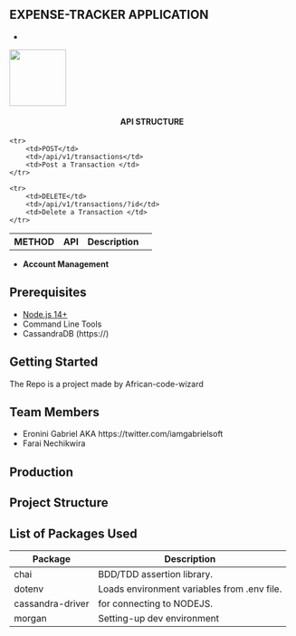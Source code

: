 

## EXPENSE-TRACKER APPLICATION
- 

<img src="Datasax_Hackerthon.png" width="100">
<h4 align="center">API STRUCTURE</h4>


<table style="width:100%">
    <tr>
        <th>METHOD</th>
        <th>API</th>
        <th>Description<th> 
    </tr>

    <tr>
        <td>POST</td>
        <td>/api/v1/transactions</td>
        <td>Post a Transaction </td>
    </tr>

    <tr>
        <td>DELETE</td>
        <td>/api/v1/transactions/?id</td>
        <td>Delete a Transaction </td>
    </tr>

    
</table>


- **Account Management**


Prerequisites
-------------
- [Node.js 14+](http://nodejs.org)
- Command Line Tools
- CassandraDB (https://)



Getting Started
---------------

The Repo is a project made by African-code-wizard 

Team Members
-------------
<ul>
    <li>Eronini Gabriel AKA https://twitter.com/iamgabrielsoft</li>
    <li>Farai Nechikwira</li>

</ul>




Production 
-----------



Project Structure
-----------------



List of Packages Used
----------------
| Package                         | Description                                                             |
| ------------------------------- | ------------------------------------------------------------------------|
| chai                            | BDD/TDD assertion library.                                              |
| dotenv                          | Loads environment variables from .env file.                             |
| cassandra-driver                | for connecting to NODEJS.                                               |
| morgan                          | Setting-up dev environment                                              |
   